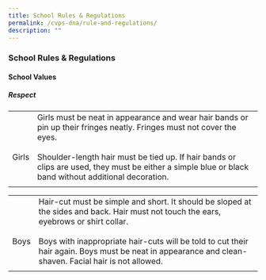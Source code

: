 ```yaml
---
title: School Rules & Regulations
permalink: /cvps-dna/rule-and-regulations/
description: ""
---
```

### **School Rules & Regulations**
#### **School Values**
##### **Respect**

|  |  |
|---|---|
| <br><br>Girls | Girls must be neat in appearance and wear hair bands or pin up their fringes neatly. Fringes must not cover the eyes.<br><br>Shoulder-length hair must be tied up. If hair bands or clips are used, they must be either a simple blue or black band without additional decoration. |
|  |  |

|  |  |
|---|---|
| <br><br>Boys | Hair-cut must be simple and short. It should be sloped at the sides and back. Hair must not touch the ears, eyebrows or shirt collar.<br><br>Boys with inappropriate hair-cuts will be told to cut their hair again. Boys must be neat in appearance and clean-shaven. Facial hair is not allowed. |
|  |  |